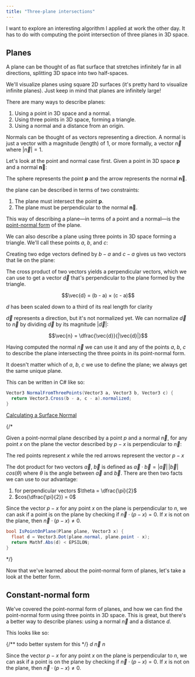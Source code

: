 ```yaml
---
title: "Three-plane intersections"
---
```


I want to explore an interesting algorithm I applied at work the other day. It has to do with computing the point intersection of three planes in 3D space.

## Planes

A plane can be thought of as flat surface that stretches infinitely far in all directions, splitting 3D space into two half-spaces.

<Scene scene="what-is-a-plane" height={340} yOffset={0.5} />

We'll visualize planes using square 2D surfaces (it's pretty hard to visualize infinite planes). Just keep in mind that planes are infinitely large!

There are many ways to describe planes:

 1. Using a point in 3D space and a normal.
 2. Using three points in 3D space, forming a triangle.
 3. Using a normal and a distance from an origin.

Normals can be thought of as vectors representing a direction. A normal is just a vector with a magnitude (length) of 1, or more formally, a vector $\vec{n}$ where $|\vec{n}| = 1$.

Let's look at the point and normal case first. Given a point in 3D space $\boldsymbol p$ and a normal $\boldsymbol{\vec{n}}$:

<Scene scene="point-and-normal" height={300} yOffset={0.5} />

<SmallNote center label="">The sphere represents the point $\boldsymbol p$ and the arrow represents the normal $\boldsymbol{\vec{n}}$.</SmallNote>

the plane can be described in terms of two constraints:

 1. The plane must intersect the point $\boldsymbol p$.
 2. The plane must be perpendicular to the normal $\boldsymbol{\vec{n}}$.

<Scene scene="point-and-normal-with-plane" height={400} yOffset={0} />

This way of describing a plane—in terms of a point and a normal—is the [point-normal form][point_normal_form] of the plane.

[point_normal_form]: https://en.wikipedia.org/wiki/Euclidean_planes_in_three-dimensional_space#Point%E2%80%93normal_form_and_general_form_of_the_equation_of_a_plane

We can also describe a plane using three points in 3D space forming a triangle. We'll call these points $a$, $b$, and $c$:

<Scene scene="three-points" height={380} yOffset={-0.3} />

Creating two edge vectors defined by $b - a$ and $c - a$ gives us two vectors that lie on the plane:

<Scene scene="three-points-edge-vectors" height={380} yOffset={-0.3} />

The cross product of two vectors yields a perpendicular vectors, which we can use to get a vector $\vec{d}$ that's perpendicular to the plane formed by the triangle.

<p align="center">$$\vec{d} = (b - a) × (c - a)$$</p>

<Scene scene="three-points-cross-product" height={400} yOffset={-0.3} />

<SmallNote label="" center>$d$ has been scaled down to a third of its real length for clarity</SmallNote>

$\vec{d}$ represents a direction, but it's not normalized yet. We can normalize $\vec{d}$ to $\vec{n}$ by dividing $\vec{d}$ by its magnitude $|\vec{d}|$:

<p align="center">$$\vec{n} = \dfrac{\vec{d}}{|\vec{d}|}$$</p>

<Scene scene="three-points-normal" height={360} yOffset={-0.3} />

Having computed the normal $\vec{n}$ we can use it and any of the points $a$, $b$, $c$ to describe the plane intersecting the three points in its point-normal form.

<Scene scene="three-points-plane" height={400} yOffset={-1} />

It doesn't matter which of $a$, $b$, $c$ we use to define the plane; we always get the same unique plane.

This can be written in C# like so:

```cs
Vector3 NormalFromThreePoints(Vector3 a, Vector3 b, Vector3 c) {
  return Vector3.Cross(b - a, c - a).normalized;
}
```

<SmallNote center label="Further reading">[Calculating a Surface Normal][calc_surface_normal]</SmallNote>

[calc_surface_normal]: https://www.khronos.org/opengl/wiki/Calculating_a_Surface_Normal#Algorithm

{/* <Section title="Checking whether a point lies on a plane" heading="h3">
Given a point-normal plane described by a point $p$ and a normal $\vec{n}$, for any point $x$ on the plane the vector described by $p - x$ is perpendicular to $\vec{n}$:

<Scene scene="plane-perpendicular" height={400} />

<SmallNote label="" center>The red points represent $x$ while the red arrows represent the vector $p - x$</SmallNote>

The dot product for two vectors $\vec{a}$, $\vec{b}$ is defined as $\vec{a} \cdot \vec{b} = |\vec{a}|\,|\vec{b}|\,cos(\theta)$ where $\theta$ is the angle between $\vec{a}$ and $\vec{b}$. There are then two facts we can use to our advantage:

 1. for perpendicular vectors $\theta = \dfrac{\pi}{2}$
 2. $cos(\dfrac{\pi}{2}) = 0$

Since the vector $p - x$ for any point $x$ on the plane is perpendicular to $n$, we can ask if a point is on the plane by checking if $\vec{n} \cdot (p - x) = 0$. If $x$ is not on the plane, then $\vec{n} \cdot (p - x) \neq 0$.

```cs
bool IsPointOnPlane(Plane plane, Vector3 x) {
  float d = Vector3.Dot(plane.normal, plane.point - x);
  return Mathf.Abs(d) < EPSILON;
}
```
</Section> */}

Now that we've learned about the point-normal form of planes, let's take a look at the better form.


## Constant-normal form

We've covered the point-normal form of planes, and how we can find the point-normal form using three points in 3D space. This is great, but there's a better way to describe planes: using a normal $\vec{n}$ and a distance $d$.

This looks like so:

<Scene scene="constant-normal-form" height={400} />

{/** todo better system for this */}
<span data-varlabel="d">$d$</span>
<span data-varlabel="vec_n">$\vec{n}$</span>
<span data-varlabel="n">$n$</span>

Since the vector $p - x$ for any point $x$ on the plane is perpendicular to $n$, we can ask if a point is on the plane by checking if $\vec{n} \cdot (p - x) = 0$. If $x$ is not on the plane, then $\vec{n} \cdot (p - x) \neq 0$.